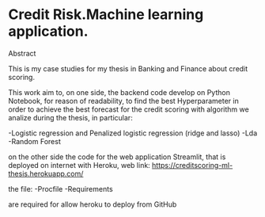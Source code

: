 # Credit Risk.Machine learning application.



Abstract 

This is my case studies for my thesis in Banking and Finance about credit scoring.

This work aim to, on one side, the backend code develop on Python Notebook, for reason of readability, to find the best Hyperparameter in order to achieve the best forecast for the credit scoring with algorithm we analize during the thesis, in particular:

-Logistic regression and Penalized logistic regression (ridge and lasso)
-Lda
-Random Forest

on the other side the code for the web application Streamlit, that is deployed on internet with Heroku, 
web link: https://creditscoring-ml-thesis.herokuapp.com/

the file:
-Procfile 
-Requirements

are required for allow heroku to deploy from GitHub
